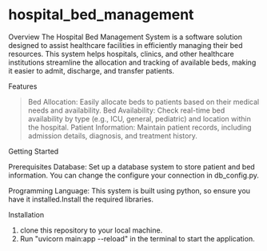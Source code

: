 # hospital_bed_management

Overview
The Hospital Bed Management System is a software solution designed to assist healthcare facilities in efficiently managing their bed resources. This system helps hospitals, clinics, and other healthcare institutions streamline the allocation and tracking of available beds, making it easier to admit, discharge, and transfer patients.

Features
>Bed Allocation: Easily allocate beds to patients based on their medical needs and availability.
>Bed Availability: Check real-time bed availability by type (e.g., ICU, general, pediatric) and location within the hospital.
>Patient Information: Maintain patient records, including admission details, diagnosis, and treatment history.

Getting Started

Prerequisites
Database: Set up a database system to store patient and bed information.
You can change the configure your connection in db_config.py.

Programming Language: This system is built using python, so ensure you have it installed.Install the required libraries.

Installation
1. clone this repository to your local machine.
2. Run "uvicorn main:app --reload" in the terminal to start the application.


